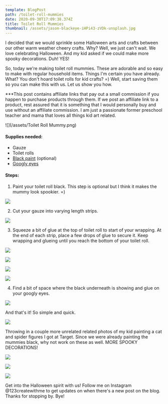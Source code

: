 ```yaml
---
template: BlogPost
path: /toilet-roll-mummies
date: 2020-09-30T17:09:38.374Z
title: Toilet Roll Mummies
thumbnail: /assets/jason-blackeye-iHPi43-zVDk-unsplash.jpg
---
```

I decided that we would sprinkle some Halloween arts and crafts between our other warm weather cheery crafts. Why? Well, we just can't wait. We love celebrating Halloween. And my kid asked if we could make more spooky decorations. Duh! YES!

So, today we're making toilet roll mummies. These are adorable and so easy to make with regular household items. Things I'm certain you have already. What? You don't hoard toilet rolls for kid crafts? =) Well, start saving them so you can make this with us. Let us show you how. 

\*\**This post contains affiliate links that pay out a small commission if you happen to purchase products through them.  If we post an affiliate link to a product, rest assured that it is something that I would personally buy and use without an affiliate commission. I am just a passionate former preschool teacher and mama that loves all things kid art related. 

![](/assets/Toilet Roll Mummy.png)

#### Supplies needed:

* Gauze
* Toilet rolls
* [Black paint](https://www.michaels.com/washable-tempera-paint-by-artminds-16oz/10091774.html) (optional)
* [Googly eyes](https://www.michaels.com/wiggle-eyes-assorted-value-pack-by-creatology/10485712.html)

#### Steps:

1. Paint your toilet roll black. This step is optional but I think it makes the mummy look spookier. =)

![](/assets/IMG_9058.jpeg)

2. Cut your gauze into varying length strips. 

![](/assets/IMG_9091.jpeg)

3. Squeeze a bit of glue at the top of toilet roll to start of your wrapping. At the end of each strip, place a few drops of glue to secure it. Keep wrapping and glueing until you reach the bottom of your toilet roll. 

![](/assets/IMG_9062.jpeg)

![](/assets/IMG_9065.jpeg)

![](/assets/IMG_9071.jpeg)

![](/assets/IMG_9082.jpeg)

4. Find a bit of space where the black underneath is showing and glue on your googly eyes. 

![](/assets/IMG_9088.jpeg)

And that's it! So simple and quick. 

![](/assets/IMG_9086.jpeg)

Throwing in a couple more unrelated related photos of my kid painting a cat and spider figures I got at Target. Since we were already painting the mummies black, why not work on these as well. MORE SPOOKY DECORATIONS!

![](/assets/IMG_9046.jpeg)

![](/assets/IMG_9053.jpeg)

![](/assets/IMG_9093.jpg)

Get into the Halloween spirit with us! Follow me on Instagram @123createwithme to get updates on when there's a new post on the blog. Thanks for stopping by. Bye!
